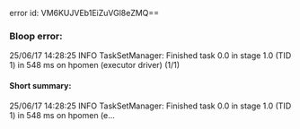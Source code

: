 error id: VM6KUJVEb1EiZuVGl8eZMQ==
### Bloop error:

25/06/17 14:28:25 INFO TaskSetManager: Finished task 0.0 in stage 1.0 (TID 1) in 548 ms on hpomen (executor driver) (1/1)
#### Short summary: 

25/06/17 14:28:25 INFO TaskSetManager: Finished task 0.0 in stage 1.0 (TID 1) in 548 ms on hpomen (e...